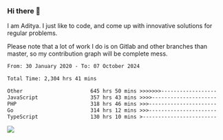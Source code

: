 ### Hi there 👋

I am Aditya. I just like to code, and come up with innovative solutions for regular problems.

Please note that a lot of work I do is on Gitlab and other branches than master, so my contribution graph will be complete mess.

<!--START_SECTION:waka-->

```txt
From: 30 January 2020 - To: 07 October 2024

Total Time: 2,304 hrs 41 mins

Other                      645 hrs 50 mins >>>>>>>------------------   28.02 %
JavaScript                 357 hrs 43 mins >>>>---------------------   15.52 %
PHP                        318 hrs 46 mins >>>----------------------   13.83 %
Go                         314 hrs 12 mins >>>----------------------   13.63 %
TypeScript                 130 hrs 10 mins >------------------------   05.65 %
```

<!--END_SECTION:waka-->

![](https://komarev.com/ghpvc/?username=BrainBuzzer)
